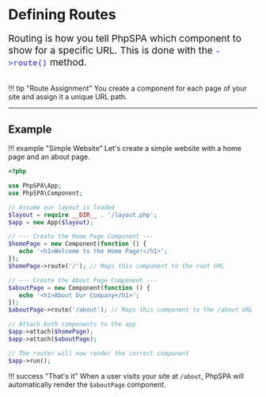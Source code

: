 # Defining Routes

<p style="font-size: 1.2rem; color: var(--md-default-fg-color--light); margin-bottom: 2rem;">
Routing is how you tell PhpSPA which component to show for a specific URL. This is done with the <code style="background: linear-gradient(135deg, #667eea 0%, #764ba2 100%); -webkit-background-clip: text; -webkit-text-fill-color: transparent; font-weight: 600;">->route()</code> method.
</p>

!!! tip "Route Assignment"
    You create a component for each page of your site and assign it a unique URL path.

---

## Example

!!! example "Simple Website"
    Let's create a simple website with a home page and an about page.

```php
<?php

use PhpSPA\App;
use PhpSPA\Component;

// Assume our layout is loaded
$layout = require __DIR__ . '/layout.php';
$app = new App($layout);

// --- Create the Home Page Component ---
$homePage = new Component(function () {
   echo '<h1>Welcome to the Home Page!</h1>';
});
$homePage->route('/'); // Maps this component to the root URL

// --- Create the About Page Component ---
$aboutPage = new Component(function () {
   echo '<h1>About Our Company</h1>';
});
$aboutPage->route('/about'); // Maps this component to the /about URL

// Attach both components to the app
$app->attach($homePage);
$app->attach($aboutPage);

// The router will now render the correct component
$app->run();
```

!!! success "That's it"
    When a user visits your site at `/about`, PhpSPA will automatically render the `$aboutPage` component.
